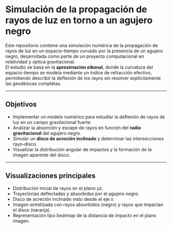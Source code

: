 # Simulación de la propagación de rayos de luz en torno a un agujero negro

Este repositorio contiene una simulación numérica de la propagación de rayos de luz en un espacio-tiempo curvado por la presencia de un agujero negro, desarrollada como parte de un proyecto computacional en relatividad y óptica gravitacional.  
El estudio se basa en la **aproximación eikonal**, donde la curvatura del espacio-tiempo se modela mediante un índice de refracción efectivo, permitiendo describir la deflexión de los rayos sin resolver explícitamente las geodésicas completas.

---

## Objetivos

- Implementar un modelo numérico para estudiar la deflexión de rayos de luz en un campo gravitacional fuerte.  
- Analizar la absorción y escape de rayos en función del **radio gravitacional** del agujero negro.  
- Simular un **disco de acreción inclinado** y determinar las intersecciones rayo–disco.  
- Visualizar la distribución angular de impactos y la formación de la imagen aparente del disco.  

---

## Visualizaciones principales

- Distribución inicial de rayos en el plano *yz*.  
- Trayectorias deflectadas y absorbidas por el agujero negro.  
- Disco de acreción inclinado visto desde el eje *x*.  
- Imagen sintetizada con rayos absorbidos (negro) y rayos que impactan el disco (naranja).  
- Representación tipo *heatmap* de la distancia de impacto en el plano imagen.


